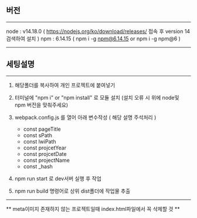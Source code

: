 ## 버전

- - -

node : v14.18.0 ( https://nodejs.org/ko/download/releases/ 접속 후 version 14 검색하여 설치 )
npm : 6.14.15 ( npm i -g npm@6.14.15 or npm i -g npm@6 )

- - -


## 세팅설명

- - - 

1. 해당폴더를 복사하여 개인 프로젝트에 붙여넣기
2. 터미널에 "npm i" or "npm install" 로 모듈 설치 (설치 오류 시 위에 node및 npm 버전을 맞춰주세요)
3. webpack.config.js 를 열어 아래 변수작성 ( 해당 설명 주석처리 )

    + const pageTitle
    + const sPath
    + const lwiPath
    + const projcetYear
    + const projcetDate
    + const projectName
    + const _hash

4. npm run start 로 dev서버 실행 후 작업
5. npm run build 명령어로 상위 dist폴더에 작업물 추출

- - - 

** meta이미지 존재하지 않는 프로젝트일때 index.html파일에서 꼭 삭제할 것 **